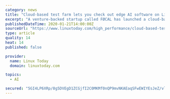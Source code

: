 ```yaml
---
category: news
title: "Cloud-based test farm lets you check out edge AI software on Linux dev boards"
excerpt: "A venture-backed startup called FØCAL has launched a cloud-based test farm of the same name designed for hardware/software codesign of Linux-based edge AI and computer vision applications. The test farm offers testing on common Linux hacker boards for a flat price of $0.10 an hour FØCAL allows hardware vendors to “expose their products to ..."
publishedDateTime: 2020-01-21T14:00:00Z
sourceUrl: "https://www.linuxtoday.com/high_performance/cloud-based-test-farm-lets-you-check-out-edge-ai-software-on-linux-dev-boards.html"
type: article
quality: 14
heat: 14
published: false

provider:
  name: Linux Today
  domain: linuxtoday.com

topics:
  - AI

secured: "5GI4LP6XRp/8g5DVEgD1ZCGjfI2C0MKMf0nQP9mvNKAEaqSFwEWIYEsJeZ/vlKJ9X9vztEq89YDRBA8/SH9zDtKywsB0r8ZAWD8TMFmJMAcaboXOSJvZGERwSDa8Y32Zf+FScVV/Rm5k/z8oG4AYHbLeRErUK3NtAQVaNSPdokenN++lhtG/s2S6M44mr9lFK6rrTkG/5+IFiOC7h4UxGVqzvlJyE2l3klSdBTxKT+4z8pdtXRKuMIOw3JJy931O/zrRQyXLqGUdjkvhdVcEs5NEoaNgHkTTivWKMYh1dg0=;aXbVi9BF8uNQBLl3dQFPhQ=="
---
```



